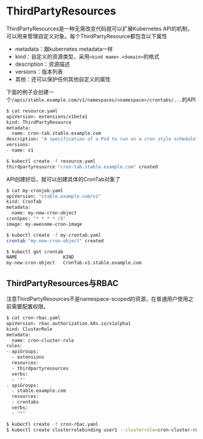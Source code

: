 # ThirdPartyResources

ThirdPartyResources是一种无需改变代码就可以扩展Kubernetes API的机制，可以用来管理自定义对象。每个ThirdPartyResource都包含以下属性

- metadata：跟kubernetes metadata一样
- kind：自定义的资源类型，采用`<kind mame>.<domain>`的格式
- description：资源描述
- versions：版本列表
- 其他：还可以保护任何其他自定义的属性

下面的例子会创建一个`/apis/stable.example.com/v1/namespaces/<namespace>/crontabs/...`的API

```sh
$ cat resource.yaml
apiVersion: extensions/v1beta1
kind: ThirdPartyResource
metadata:
  name: cron-tab.stable.example.com
description: "A specification of a Pod to run on a cron style schedule"
versions:
- name: v1

$ kubectl create -f resource.yaml
thirdpartyresource "cron-tab.stable.example.com" created
```

API创建好后，就可以创建具体的CronTab对象了

```sh
$ cat my-cronjob.yaml
apiVersion: "stable.example.com/v1"
kind: CronTab
metadata:
  name: my-new-cron-object
cronSpec: "* * * * /5"
image: my-awesome-cron-image

$ kubectl create -f my-crontab.yaml
crontab "my-new-cron-object" created

$ kubectl get crontab
NAME                 KIND
my-new-cron-object   CronTab.v1.stable.example.com
```

## ThirdPartyResources与RBAC

注意ThirdPartyResources不是namespace-scoped的资源，在普通用户使用之前需要配置权限。

```sh
$ cat cron-rbac.yaml
apiVersion: rbac.authorization.k8s.io/v1alpha1
kind: ClusterRole
metadata:
  name: cron-cluster-role
rules:
- apiGroups:
  - extensions
  resources:
  - thirdpartyresources
  verbs:
  - '*'
- apiGroups:
  - stable.example.com
  resources:
  - crontabs
  verbs:
  - "*"

$ kubectl create -f cron-rbac.yaml
$ kubectl create clusterrolebinding user1 --clusterrole=cron-cluster-role --user=user1 --user=user2 --group=group1
```